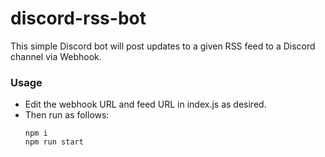 # discord-rss-bot

This simple Discord bot will post updates to a given RSS feed to a Discord channel via Webhook.

### Usage
- Edit the webhook URL and feed URL in index.js as desired.
- Then run as follows:
  ```
  npm i
  npm run start
  ```
